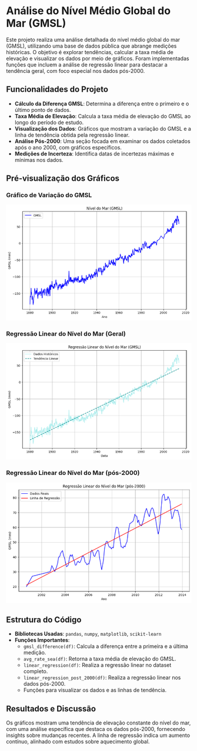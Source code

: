 # Análise do Nível Médio Global do Mar (GMSL)

Este projeto realiza uma análise detalhada do nível médio global do mar (GMSL), utilizando uma base de dados pública que abrange medições históricas. O objetivo é explorar tendências, calcular a taxa média de elevação e visualizar os dados por meio de gráficos. Foram implementadas funções que incluem a análise de regressão linear para destacar a tendência geral, com foco especial nos dados pós-2000.

## Funcionalidades do Projeto

- **Cálculo da Diferença GMSL**: Determina a diferença entre o primeiro e o último ponto de dados.
- **Taxa Média de Elevação**: Calcula a taxa média de elevação do GMSL ao longo do período de estudo.
- **Visualização dos Dados**: Gráficos que mostram a variação do GMSL e a linha de tendência obtida pela regressão linear.
- **Análise Pós-2000**: Uma seção focada em examinar os dados coletados após o ano 2000, com gráficos específicos.
- **Medições de Incerteza**: Identifica datas de incertezas máximas e mínimas nos dados.

## Pré-visualização dos Gráficos

### Gráfico de Variação do GMSL
![Gráfico de Variação do GMSL](./nivel_mar.png)

### Regressão Linear do Nível do Mar (Geral)
![Regressão Linear Geral](./Reg1.png)

### Regressão Linear do Nível do Mar (pós-2000)
![Regressão Linear Pós-2000](./Reg2.png)

## Estrutura do Código

- **Bibliotecas Usadas**: `pandas`, `numpy`, `matplotlib`, `scikit-learn`
- **Funções Importantes**:
  - `gmsl_difference(df)`: Calcula a diferença entre a primeira e a última medição.
  - `avg_rate_sea(df)`: Retorna a taxa média de elevação do GMSL.
  - `linear_regression(df)`: Realiza a regressão linear no dataset completo.
  - `linear_regression_post_2000(df)`: Realiza a regressão linear nos dados pós-2000.
  - Funções para visualizar os dados e as linhas de tendência.

## Resultados e Discussão

Os gráficos mostram uma tendência de elevação constante do nível do mar, com uma análise específica que destaca os dados pós-2000, fornecendo insights sobre mudanças recentes. A linha de regressão indica um aumento contínuo, alinhado com estudos sobre aquecimento global.
